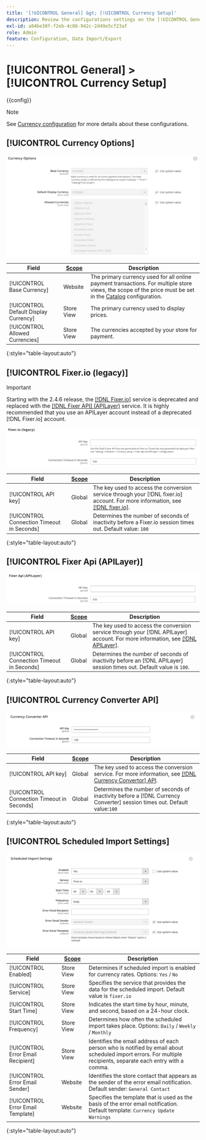 ```yaml
---
title: '[!UICONTROL General] &gt; [!UICONTROL Currency Setup]'
description: Review the configurations settings on the [!UICONTROL General] &gt; [!UICONTROL Currency Setup] page of the Commerce Admin.
exl-id: a84be30f-f2eb-4c86-942c-2d49e5cf23af
role: Admin
feature: Configuration, Data Import/Export
---
```

# [!UICONTROL General] > [!UICONTROL Currency Setup]

{{config}}

>[!NOTE]
>
>See [Currency configuration](../../stores-purchase/currency-configuration.md) for more details about these configurations.

## [!UICONTROL Currency Options]

![Currency Setup > Currency Options](./assets/currency-setup-currency-options.png)<!-- zoom -->

|Field|[Scope](../../getting-started/websites-stores-views.md#scope-settings)|Description|
|--- |--- |--- |
|[!UICONTROL Base Currency]|Website|The primary currency used for all online payment transactions. For multiple store views, the scope of the price  must be set in the [Catalog](../catalog/catalog.md) configuration.|
|[!UICONTROL Default Display Currency]|Store View|The primary currency used to display prices.|
|[!UICONTROL Allowed Currencies]|Store View|The currencies accepted by your store for payment.|

{:style="table-layout:auto"}

## [!UICONTROL Fixer.io (legacy)]

>[!IMPORTANT]
>
>Starting with the 2.4.6 release, the [[!DNL Fixer.io]](https://fixer.io/) service is deprecated and replaced with the [[!DNL Fixer API] (APILayer)](https://apilayer.com/marketplace/fixer-api) service. It is highly recommended that you use an APILayer account instead of a deprecated [!DNL Fixer.io] account.

![Currency Setup > Fixer.io](./assets/currency-setup-fixer.png)<!-- zoom -->

|Field|[Scope](../../getting-started/websites-stores-views.md#scope-settings)|Description|
|--- |--- |--- |
|[!UICONTROL API key]|Global|The key used to access the conversion service through your [!DNL fixer.io] account. For more information, see [[!DNL fixer.io]](https://fixer.io/).|
|[!UICONTROL Connection Timeout in Seconds]|Global|Determines the number of seconds of inactivity before a Fixer.io session times out. Default value: `100`|

{:style="table-layout:auto"}

## [!UICONTROL Fixer Api (APILayer)]

![Currency Setup > Fixer Api (APILayer)](./assets/currency-setup-fixer-api.png)<!-- zoom -->

|Field|[Scope](../../getting-started/websites-stores-views.md#scope-settings)|Description|
|--- |--- |--- |
|[!UICONTROL API key]|Global|The key used to access the conversion service through your [!DNL APILayer] account. For more information, see [[!DNL APILayer]](https://apilayer.com/).|
|[!UICONTROL Connection Timeout in Seconds]|Global|Determines the number of seconds of inactivity before an [!DNL APILayer] session times out. Default value is `100`.|

{:style="table-layout:auto"}

## [!UICONTROL Currency Converter API]

![Currency Setup > Currency Converter API](./assets/currency-setup-converter.png)<!-- zoom -->

|Field|[Scope](../../getting-started/websites-stores-views.md#scope-settings)|Description|
|--- |--- |--- |
|[!UICONTROL API key]|Global|The key used to access the conversion service. For more information, see [[!DNL Currency Convertor] API](https://free.currencyconverterapi.com/).|
|[!UICONTROL Connection Timeout in Seconds]|Global|Determines the number of seconds of inactivity before a [!DNL Currency Converter] session times out. Default value:`100`|

{:style="table-layout:auto"}

## [!UICONTROL Scheduled Import Settings]

![Currency Setup > Scheduled Import Settings](./assets/currency-setup-scheduled-import-settings.png)<!-- zoom -->

|Field|[Scope](../../getting-started/websites-stores-views.md#scope-settings)|Description|
|--- |--- |--- |
|[!UICONTROL Enabled]|Store View|Determines if scheduled import is enabled for currency rates. Options: `Yes` / `No`|
|[!UICONTROL Service]|Store View|Specifies the service that provides the data for the scheduled import. Default value is `fixer.io`|
|[!UICONTROL Start Time]|Store View|Indicates the start time by hour, minute, and second, based on a 24-hour clock.|
|[!UICONTROL Frequency]|Store View|Determines how often the scheduled import takes place. Options: `Daily` / `Weekly` / `Monthly`|
|[!UICONTROL Error Email Recipient]|Store View|Identifies the email address of each person who is notified by email about scheduled import errors. For multiple recipients, separate each entry with a comma.|
|[!UICONTROL Error Email Sender]|Website|Identifies the store contact that appears as the sender of the error email notification. Default sender: `General Contact`|
|[!UICONTROL Error Email Template]|Website|Specifies the template that is used as the basis of the error email notification. Default template: `Currency Update Warnings`|

{:style="table-layout:auto"}
